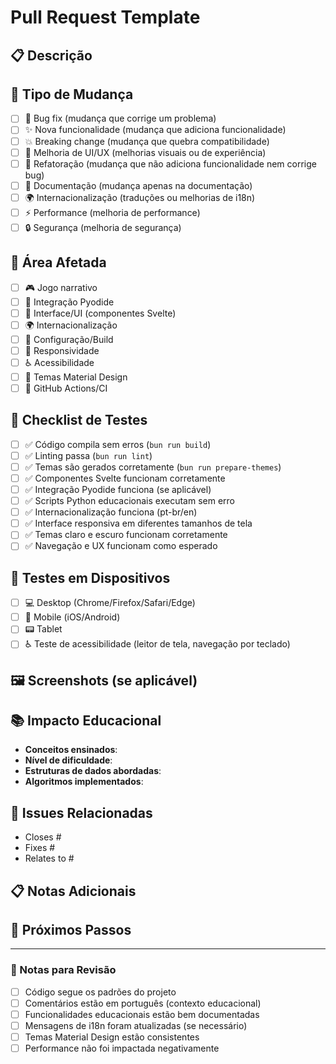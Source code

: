 # Pull Request Template

## 📋 Descrição

<!-- Descreva brevemente as mudanças implementadas -->

## 🎯 Tipo de Mudança

<!-- Marque o tipo de mudança que se aplica -->

- [ ] 🐛 Bug fix (mudança que corrige um problema)
- [ ] ✨ Nova funcionalidade (mudança que adiciona funcionalidade)
- [ ] 💥 Breaking change (mudança que quebra compatibilidade)
- [ ] 🎨 Melhoria de UI/UX (melhorias visuais ou de experiência)
- [ ] 🔧 Refatoração (mudança que não adiciona funcionalidade nem corrige bug)
- [ ] 📝 Documentação (mudança apenas na documentação)
- [ ] 🌍 Internacionalização (traduções ou melhorias de i18n)
- [ ] ⚡ Performance (melhoria de performance)
- [ ] 🔒 Segurança (melhoria de segurança)

## 🎯 Área Afetada

<!-- Marque as áreas do projeto que foram modificadas -->

- [ ] 🎮 Jogo narrativo
- [ ] 🐍 Integração Pyodide
- [ ] 🎨 Interface/UI (componentes Svelte)
- [ ] 🌍 Internacionalização
- [ ] 🔧 Configuração/Build
- [ ] 📱 Responsividade
- [ ] ♿ Acessibilidade
- [ ] 🎯 Temas Material Design
- [ ] 🔄 GitHub Actions/CI

## 🧪 Checklist de Testes

<!-- Marque os testes que foram executados -->

- [ ] ✅ Código compila sem erros (`bun run build`)
- [ ] ✅ Linting passa (`bun run lint`)
- [ ] ✅ Temas são gerados corretamente (`bun run prepare-themes`)
- [ ] ✅ Componentes Svelte funcionam corretamente
- [ ] ✅ Integração Pyodide funciona (se aplicável)
- [ ] ✅ Scripts Python educacionais executam sem erro
- [ ] ✅ Internacionalização funciona (pt-br/en)
- [ ] ✅ Interface responsiva em diferentes tamanhos de tela
- [ ] ✅ Temas claro e escuro funcionam corretamente
- [ ] ✅ Navegação e UX funcionam como esperado

## 📱 Testes em Dispositivos

<!-- Marque os dispositivos/navegadores testados -->

- [ ] 💻 Desktop (Chrome/Firefox/Safari/Edge)
- [ ] 📱 Mobile (iOS/Android)
- [ ] 📟 Tablet
- [ ] ♿ Teste de acessibilidade (leitor de tela, navegação por teclado)

## 🖼️ Screenshots (se aplicável)

<!-- Adicione screenshots das mudanças visuais -->

## 📚 Impacto Educacional

<!-- Se aplicável, descreva o impacto educacional das mudanças -->

- **Conceitos ensinados**:
- **Nível de dificuldade**:
- **Estruturas de dados abordadas**:
- **Algoritmos implementados**:

## 🔗 Issues Relacionadas

<!-- Liste issues relacionadas -->

- Closes #
- Fixes #
- Relates to #

## 📋 Notas Adicionais

<!-- Qualquer informação adicional importante -->

## 🎯 Próximos Passos

<!-- Liste o que ainda precisa ser feito após este PR -->

---

### 📝 Notas para Revisão

- [ ] Código segue os padrões do projeto
- [ ] Comentários estão em português (contexto educacional)
- [ ] Funcionalidades educacionais estão bem documentadas
- [ ] Mensagens de i18n foram atualizadas (se necessário)
- [ ] Temas Material Design estão consistentes
- [ ] Performance não foi impactada negativamente
